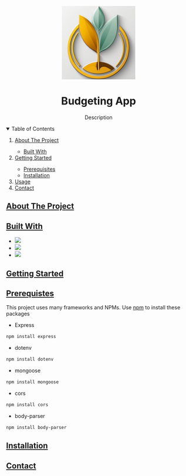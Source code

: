 <div align = "center">
  <img src = "https://github.com/kenaebus/Budgeting-App/blob/main/images/logo.png" width="200">
  <h1>Budgeting App</h1>
  <p>Description</p>
</div>

<details open>
  <summary>Table of Contents</summary>

  <ol>
    <li>
        <a href="#about_the_project">About The Project</a>
    </li>
      <ul>
        <li><a href="#built_with">Built With</a></li>
      </ul>
    </li>
    <li>
      <a href="#getting_started">Getting Started</a>
    </li>
      <ul>
        <li>
          <a href="#prerequisites">Prerequisites</a>
        </li>
        <li>
          <a href="#installation">Installation</a>
        </li>
      </ul>
    <li>
      <a href="#usage">Usage</a>
    </li>
    <li>
      <a href="#contact">Contact</a>
    </li>
  </ol>
</details>

<h2><a href="#about_the_project">About The Project</a></h2>
 
<h2><a href="#built_with">Built With</a></h2>
  <ul>
    <li>
      <a href="https://react.dev/">
      <img src="https://img.shields.io/badge/React-20232A?style=for-the-badge&logo=react&logoColor=61DAFB"
    </li>
    <li>
      <a href = "https://expressjs.com/">
      <img src="https://img.shields.io/badge/Express.js-404D59?style=for-the-badge">
    </li>
    <li>
      <a href = "https://www.mongodb.com/">
      <img src="https://img.shields.io/badge/MongoDB-4EA94B?style=for-the-badge&logo=mongodb&logoColor=white">
    </li>
  </ul>

<h2><a href="#getting_started">Getting Started</a></h2>

<h2><a href="#prerequisites">Prerequistes</a></h2>
This project uses many frameworks and NPMs. Use <a href="https://nodejs.org/en">npm</a> to install these packages
<ul>
<li>Express</li>
</ul>

```bash
npm install express
```
<ul>
<li>dotenv</li>
</ul>

```bash
npm install dotenv
```
<ul>
<li>mongoose</li>
</ul>

```bash
npm install mongoose
```
<ul>
<li>cors</li>
</ul>

```bash
npm install cors
```

<ul>
<li>body-parser</li>
</ul>

```bash
npm install body-parser
```
<h2><a href="#installation">Installation</a></h2>

<h2><a href="#contact">Contact</a></h2>
